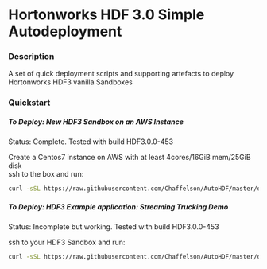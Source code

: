 # Hortonworks HDF 3.0 Simple Autodeployment

### Description
A set of quick deployment scripts and supporting artefacts to deploy Hortonworks HDF3 vanilla Sandboxes

### Quickstart
##### To Deploy: New HDF3 Sandbox on an AWS Instance
Status: Complete. Tested with build HDF3.0.0-453  

Create a Centos7 instance on AWS with at least 4cores/16GiB mem/25GiB disk  
ssh to the box and run:  
```bash
curl -sSL https://raw.githubusercontent.com/Chaffelson/AutoHDF/master/deploy_AWS-Centos7.sh | sudo -E sh
```

##### To Deploy: HDF3 Example application: Streaming Trucking Demo
Status: Incomplete but working. Tested with build HDF3.0.0-453

ssh to your HDF3 Sandbox and run:
```bash
curl -sSL https://raw.githubusercontent.com/Chaffelson/AutoHDF/master/deploy_SAMTruckingDemo.sh | sudo -E sh
```
